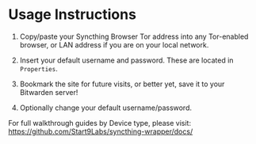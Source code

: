 # Usage Instructions

1. Copy/paste your Syncthing Browser Tor address into any Tor-enabled browser, or LAN address if you are on your local network.

2. Insert your default username and password. These are located in `Properties`.

3. Bookmark the site for future visits, or better yet, save it to your Bitwarden server!

4. Optionally change your default username/password.

For full walkthrough guides by Device type, please visit: https://github.com/Start9Labs/syncthing-wrapper/docs/
